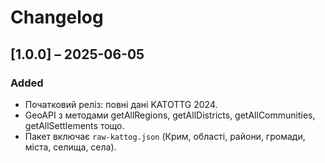 # Changelog

## [1.0.0] – 2025-06-05
### Added
- Початковий реліз: повні дані KATOTTG 2024.
- GeoAPI з методами getAllRegions, getAllDistricts, getAllCommunities, getAllSettlements тощо.
- Пакет включає `raw-kattog.json` (Крим, області, райони, громади, міста, селища, села).